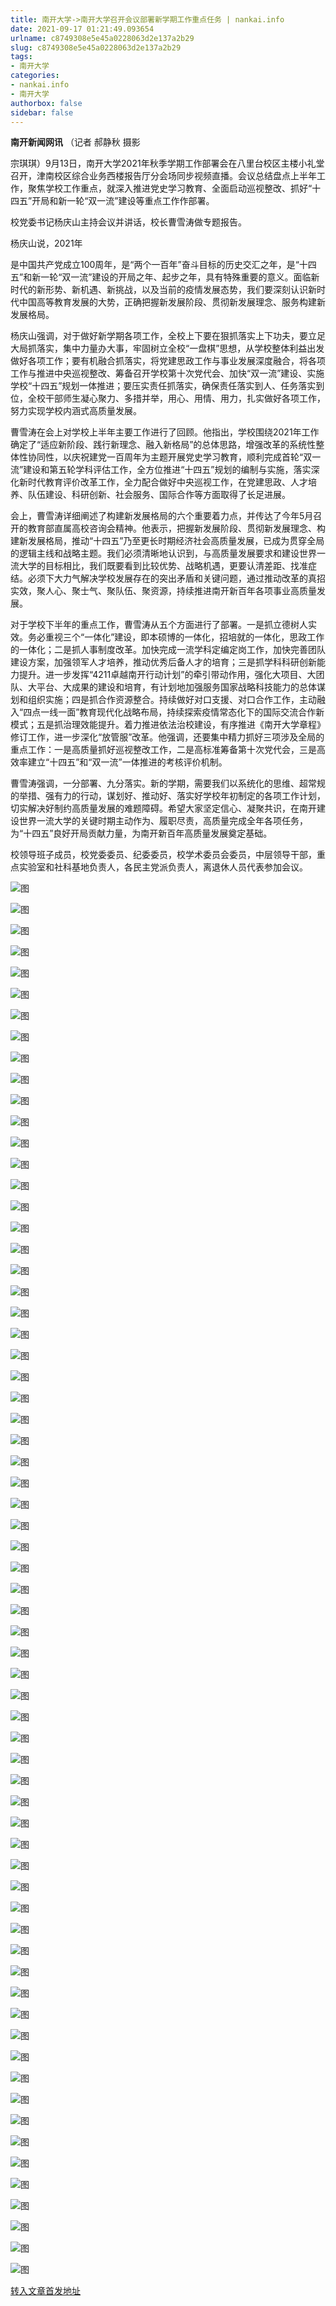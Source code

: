 ```yaml
---
title: 南开大学->南开大学召开会议部署新学期工作重点任务 | nankai.info
date: 2021-09-17 01:21:49.093654
urlname: c8749308e5e45a0228063d2e137a2b29
slug: c8749308e5e45a0228063d2e137a2b29
tags: 
- 南开大学
categories:
- nankai.info
- 南开大学
authorbox: false
sidebar: false
---
```

**南开新闻网讯** （记者 郝静秋 摄影

宗琪琪）9月13日，南开大学2021年秋季学期工作部署会在八里台校区主楼小礼堂召开，津南校区综合业务西楼报告厅分会场同步视频直播。会议总结盘点上半年工作，聚焦学校工作重点，就深入推进党史学习教育、全面启动巡视整改、抓好“十四五”开局和新一轮“双一流”建设等重点工作作部署。

校党委书记杨庆山主持会议并讲话，校长曹雪涛做专题报告。

杨庆山说，2021年
<!--more-->
是中国共产党成立100周年，是“两个一百年”奋斗目标的历史交汇之年，是“十四五”和新一轮“双一流”建设的开局之年、起步之年，具有特殊重要的意义。面临新时代的新形势、新机遇、新挑战，以及当前的疫情发展态势，我们要深刻认识新时代中国高等教育发展的大势，正确把握新发展阶段、贯彻新发展理念、服务构建新发展格局。

杨庆山强调，对于做好新学期各项工作，全校上下要在狠抓落实上下功夫，要立足大局抓落实，集中力量办大事，牢固树立全校“一盘棋”思想，从学校整体利益出发做好各项工作；要有机融合抓落实，将党建思政工作与事业发展深度融合，将各项工作与推进中央巡视整改、筹备召开学校第十次党代会、加快“双一流”建设、实施学校“十四五”规划一体推进；要压实责任抓落实，确保责任落实到人、任务落实到位，全校干部师生凝心聚力、多措并举，用心、用情、用力，扎实做好各项工作，努力实现学校内涵式高质量发展。

曹雪涛在会上对学校上半年主要工作进行了回顾。他指出，学校围绕2021年工作确定了“适应新阶段、践行新理念、融入新格局”的总体思路，增强改革的系统性整体性协同性，以庆祝建党一百周年为主题开展党史学习教育，顺利完成首轮“双一流”建设和第五轮学科评估工作，全方位推进“十四五”规划的编制与实施，落实深化新时代教育评价改革工作，全力配合做好中央巡视工作，在党建思政、人才培养、队伍建设、科研创新、社会服务、国际合作等方面取得了长足进展。

会上，曹雪涛详细阐述了构建新发展格局的六个重要着力点，并传达了今年5月召开的教育部直属高校咨询会精神。他表示，把握新发展阶段、贯彻新发展理念、构建新发展格局，推动“十四五”乃至更长时期经济社会高质量发展，已成为贯穿全局的逻辑主线和战略主题。我们必须清晰地认识到，与高质量发展要求和建设世界一流大学的目标相比，我们既要看到比较优势、战略机遇，更要认清差距、找准症结。必须下大力气解决学校发展存在的突出矛盾和关键问题，通过推动改革的真招实效，聚人心、聚士气、聚队伍、聚资源，持续推进南开新百年各项事业高质量发展。

对于学校下半年的重点工作，曹雪涛从五个方面进行了部署。一是抓立德树人实效。务必重视三个“一体化”建设，即本硕博的一体化，招培就的一体化，思政工作的一体化；二是抓人事制度改革。加快完成一流学科定编定岗工作，加快完善团队建设方案，加强领军人才培养，推动优秀后备人才的培育；三是抓学科科研创新能力提升。进一步发挥“4211卓越南开行动计划”的牵引带动作用，强化大项目、大团队、大平台、大成果的建设和培育，有计划地加强服务国家战略科技能力的总体谋划和组织实施；四是抓合作资源整合。持续做好对口支援、对口合作工作，主动融入“四点一线一面”教育现代化战略布局，持续探索疫情常态化下的国际交流合作新模式；五是抓治理效能提升。着力推进依法治校建设，有序推进《南开大学章程》修订工作，进一步深化“放管服”改革。他强调，还要集中精力抓好三项涉及全局的重点工作：一是高质量抓好巡视整改工作，二是高标准筹备第十次党代会，三是高效率建立“十四五”和“双一流”一体推进的考核评价机制。

曹雪涛强调，一分部署、九分落实。新的学期，需要我们以系统化的思维、超常规的举措、强有力的行动，谋划好、推动好、落实好学校年初制定的各项工作计划，切实解决好制约高质量发展的难题障碍。希望大家坚定信心、凝聚共识，在南开建设世界一流大学的关键时期主动作为、履职尽责，高质量完成全年各项任务，为“十四五”良好开局贡献力量，为南开新百年高质量发展奠定基础。

校领导班子成员，校党委委员、纪委委员，校学术委员会委员，中层领导干部，重点实验室和社科基地负责人，各民主党派负责人，离退休人员代表参加会议。

![图](http://news.nankai.edu.cn/ywsd/system/2021/09/14/g)

![图](http://news.nankai.edu.cn/ywsd/system/2021/09/14/p)

![图](http://news.nankai.edu.cn/ywsd/system/2021/09/14/j)

![图](http://news.nankai.edu.cn/ywsd/system/2021/09/14/)

![图](http://news.nankai.edu.cn/ywsd/system/2021/09/14/a)

![图](http://news.nankai.edu.cn/ywsd/system/2021/09/14/7)

![图](http://news.nankai.edu.cn/ywsd/system/2021/09/14/e)

![图](http://news.nankai.edu.cn/ywsd/system/2021/09/14/5)

![图](http://news.nankai.edu.cn/ywsd/system/2021/09/14/6)

![图](http://news.nankai.edu.cn/ywsd/system/2021/09/14/2)

![图](http://news.nankai.edu.cn/ywsd/system/2021/09/14/a)

![图](http://news.nankai.edu.cn/ywsd/system/2021/09/14/f)

![图](http://news.nankai.edu.cn/ywsd/system/2021/09/14/_)

![图](http://news.nankai.edu.cn/ywsd/system/2021/09/14/2)

![图](http://news.nankai.edu.cn/ywsd/system/2021/09/14/6)

![图](http://news.nankai.edu.cn/ywsd/system/2021/09/14/4)

![图](http://news.nankai.edu.cn/ywsd/system/2021/09/14/1)

![图](http://news.nankai.edu.cn/ywsd/system/2021/09/14/4)

![图](http://news.nankai.edu.cn/ywsd/system/2021/09/14/0)

![图](http://news.nankai.edu.cn/ywsd/system/2021/09/14/0)

![图](http://news.nankai.edu.cn/ywsd/system/2021/09/14/0)

![图](http://news.nankai.edu.cn/ywsd/system/2021/09/14/3)

![图](http://news.nankai.edu.cn/ywsd/system/2021/09/14/0)

![图](http://news.nankai.edu.cn/ywsd/system/2021/09/14/0)

![图](http://news.nankai.edu.cn/)

![图](http://news.nankai.edu.cn/ywsd/system/2021/09/14/4)

![图](http://news.nankai.edu.cn/ywsd/system/2021/09/14/1)

![图](http://news.nankai.edu.cn/ywsd/system/2021/09/14/4)

![图](http://news.nankai.edu.cn/)

![图](http://news.nankai.edu.cn/ywsd/system/2021/09/14/0)

![图](http://news.nankai.edu.cn/ywsd/system/2021/09/14/0)

![图](http://news.nankai.edu.cn/ywsd/system/2021/09/14/0)

![图](http://news.nankai.edu.cn/)

![图](http://news.nankai.edu.cn/ywsd/system/2021/09/14/3)

![图](http://news.nankai.edu.cn/ywsd/system/2021/09/14/0)

![图](http://news.nankai.edu.cn/ywsd/system/2021/09/14/0)

![图](http://news.nankai.edu.cn/)

![图](http://news.nankai.edu.cn/ywsd/system/2021/09/14/c)

![图](http://news.nankai.edu.cn/ywsd/system/2021/09/14/i)

![图](http://news.nankai.edu.cn/ywsd/system/2021/09/14/p)

![图](http://news.nankai.edu.cn/)

![图](http://news.nankai.edu.cn/ywsd/system/2021/09/14/n)

![图](http://news.nankai.edu.cn/ywsd/system/2021/09/14/c)

![图](http://news.nankai.edu.cn/ywsd/system/2021/09/14/)

![图](http://news.nankai.edu.cn/ywsd/system/2021/09/14/u)

![图](http://news.nankai.edu.cn/ywsd/system/2021/09/14/d)

![图](http://news.nankai.edu.cn/ywsd/system/2021/09/14/e)

![图](http://news.nankai.edu.cn/ywsd/system/2021/09/14/)

![图](http://news.nankai.edu.cn/ywsd/system/2021/09/14/i)

![图](http://news.nankai.edu.cn/ywsd/system/2021/09/14/a)

![图](http://news.nankai.edu.cn/ywsd/system/2021/09/14/k)

![图](http://news.nankai.edu.cn/ywsd/system/2021/09/14/n)

![图](http://news.nankai.edu.cn/ywsd/system/2021/09/14/a)

![图](http://news.nankai.edu.cn/ywsd/system/2021/09/14/n)

![图](http://news.nankai.edu.cn/ywsd/system/2021/09/14/)

![图](http://news.nankai.edu.cn/ywsd/system/2021/09/14/s)

![图](http://news.nankai.edu.cn/ywsd/system/2021/09/14/w)

![图](http://news.nankai.edu.cn/ywsd/system/2021/09/14/e)

![图](http://news.nankai.edu.cn/ywsd/system/2021/09/14/n)

![图](http://news.nankai.edu.cn/)

![图](http://news.nankai.edu.cn/)

![图](http://news.nankai.edu.cn/ywsd/system/2021/09/14/:)

![图](http://news.nankai.edu.cn/ywsd/system/2021/09/14/p)

![图](http://news.nankai.edu.cn/ywsd/system/2021/09/14/t)

![图](http://news.nankai.edu.cn/ywsd/system/2021/09/14/t)

![图](http://news.nankai.edu.cn/ywsd/system/2021/09/14/h)

[转入文章首发地址](http://news.nankai.edu.cn/ywsd/system/2021/09/14/030047912.shtml)